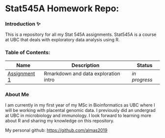# Stat545A Homework Repo: 
### Introduction :sparkles:
This is a repository for all my Stat 545A assignments. Stat545A is a course at UBC that deals with exploratory data analysis using R.
### Table of Contents:
|Name | Description | Status|
| --- | --- | --- |
| [Assignment 1](https://github.com/STAT545-UBC-hw-2019-20/stat545-hw-almas2019/tree/master/Hw01) | Rmarkdown and data exploration intro | _in progress_ |
### About Me 
I am currently in my first year of my MSc in Bioinformatics as UBC where I will be working with placental genomic data. I previously did an undergrad at UBC in microbiology and immunology. I look forward to learning more about R and sharing my knowledge on this repository.  

My personal github: https://github.com/almas2019
